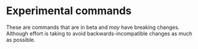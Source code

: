 # Experimental commands

These are commands that are in beta and *may* have breaking changes. Although effort is taking to avoid backwards-incompatible changes as much as possible.